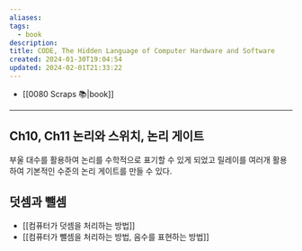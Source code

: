 ```yaml
---
aliases: 
tags:
  - book
description: 
title: CODE, The Hidden Language of Computer Hardware and Software
created: 2024-01-30T19:04:54
updated: 2024-02-01T21:33:22
---
```

- [[0080 Scraps 📚|book]]
---

## Ch10, Ch11 논리와 스위치, 논리 게이트

부울 대수를 활용하여 논리를 수학적으로 표기할 수 있게 되었고 릴레이를 여러개 활용하여 기본적인 수준의 논리 게이트를 만들 수 있다.

## 덧셈과 뺄셈

- [[컴퓨터가 덧셈을 처리하는 방법]]
- [[컴퓨터가 뺄셈을 처리하는 방법, 음수를 표현하는 방법]]

